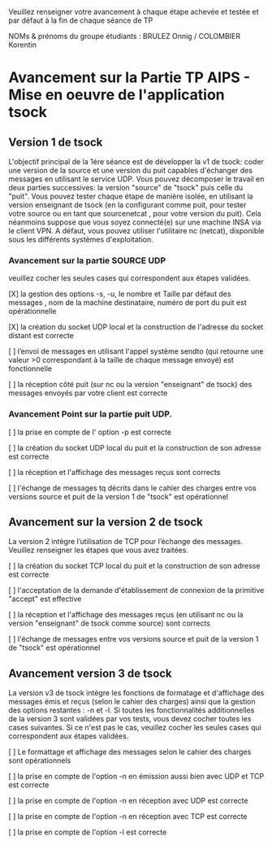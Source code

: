 Veuillez renseigner votre avancement à chaque étape achevée et testée et par défaut à la fin de chaque séance de TP 

NOMs & prénoms du groupe étudiants :  BRULEZ Onnig / COLOMBIER Korentin

# Avancement sur la Partie TP AIPS - Mise en oeuvre de l'application tsock 

## Version 1 de tsock 
L'objectif principal de la 1ère séance est de développer la v1 de tsock: coder une version de la source et une version du puit capables d'échanger des messages en utilisant le service UDP.  Vous pouvez décomposer le travail en deux parties successives: la version "source" de "tsock" puis celle du "puit". Vous pouvez tester chaque étape de manière isolée, en utilisant la version enseignant de tsock (en la configurant comme puit, pour tester votre source ou en tant que sourcenetcat , pour votre version du puit).  Cela néanmoins suppose que vous soyez connecté(e) sur une machine INSA via le client VPN. A défaut, vous pouvez  utiliser l'utilitaire nc (netcat), disponible sous les différents systèmes d'exploitation. 

### Avancement sur la partie SOURCE UDP
veuillez cocher les seules cases qui correspondent aux étapes validées.  

[X] la gestion des options -s, -u,  le nombre et Taille par défaut des messages , nom de la machine destinataire,  numéro de port du puit est opérationnelle

[X] la création du socket UDP local et la construction de l'adresse du socket distant est correcte

[ ] l’envoi de  messages en utilisant l'appel système sendto (qui retourne une valeur >0 correspondant à la taille de chaque message envoyé) est fonctionnelle 

[ ] la réception côté puit (sur nc ou la version "enseignant" de tsock) des messages envoyés par votre client est correcte

### Avancement Point sur la partie puit UDP.

[ ] la prise en compte de l' option -p est correcte

[ ] la création du socket UDP local du puit et la construction de son adresse est correcte

[ ] la réception et l'affichage des messages reçus sont corrects

[ ] l'échange de messages tq décrits dans le cahier des charges entre vos versions source et puit de la version 1 de "tsock" est opérationnel

## Avancement sur la version 2 de tsock
La version 2 intègre l’utilisation de TCP pour l’échange des messages. Veuillez renseigner les étapes que vous avez traitées.  

[ ] la création du socket TCP local du puit et la construction de son adresse est correcte

[ ] l'acceptation de la demande d'établissement de connexion de la primitive "accept" est effective 

[ ] la réception et l'affichage des messages reçus  (en utilisant nc ou la version "enseignant" de tsock comme source)  sont corrects 

[ ] l'échange de messages entre vos versions source et puit de la version 1 de "tsock" est opérationnel

## Avancement version 3 de tsock

La version v3 de tsock intègre les fonctions de formatage et d'affichage des messages émis et reçus (selon le cahier des charges) ainsi que la gestion des options restantes : -n  et -l. Si toutes les fonctionnalités additionnelles de la version 3 sont validées par vos tests, vous devez cocher toutes les cases suivantes. Si ce n'est pas le cas, veuillez cocher les seules cases qui correspondent aux étapes validées.  

[ ] Le formattage et affichage des messages selon le cahier des charges sont opérationnels

[ ] la prise en compte de l'option -n en émission aussi bien avec UDP et TCP est correcte

[ ] la prise en compte de l'option -n en réception avec UDP est correcte

[ ] la prise en compte de l'option -n en réception avec TCP est correcte

[ ] la prise en compte de l'option -l est correcte

